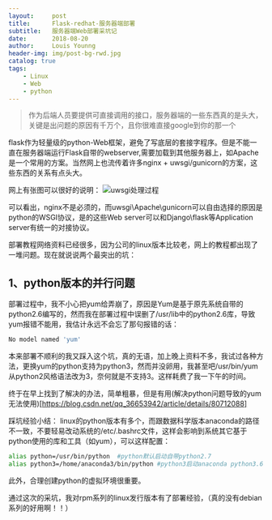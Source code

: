 ```yaml
---
layout:     post
title:      Flask-redhat-服务器端部署
subtitle:   服务器端Web部署采坑记
date:       2018-08-20
author:     Louis Younng
header-img: img/post-bg-rwd.jpg
catalog: true
tags:
    - Linux
    - Web
    - python
---
```

> 作为后端人员要提供可直接调用的接口，服务器端的一些东西真的是头大，关键是出问题的原因有千万个，且你很难直接google到你的那一个

flask作为轻量级的python-Web框架，避免了写底层的套接字程序。但是不能一直在服务器端运行Flask自带的webserver,需要加载到其他服务器上，如Apache是一个常用的方案。当然网上也流传着许多nginx + uwsgi/gunicorn的方案，这些东西的关系有点头大。

网上有张图可以很好的说明：
![uwsgi处理过程](https://ws1.sinaimg.cn/large/6af92b9fgy1fuhd2kjccvj20jf0m9dgb.jpg)

可以看出，nginx不是必须的，而uwsgi\Apache\gunicorn可以自由选择的原因是python的WSGI协议，是的这些Web server可以和Django\flask等Application server有统一的对接协议。

部署教程网络资料已经很多，因为公司的linux版本比较老，网上的教程都出现了一堆问题。现在就说说两个最突出的坑：

## 1、python版本的并行问题

部署过程中，我不小心把yum给弄崩了，原因是Yum是基于原先系统自带的python2.6编写的，然而我在部署过程中误删了/usr/lib中的python2.6库，导致yum报错不能用，我估计永远不会忘了那句报错的话：
```bash
No model named 'yum'
```
本来部署不顺利的我又踩入这个坑，真的无语，加上晚上资料不多，我试过各种方法，更换yum的python支持为python3，然而并没卵用，我甚至吧/usr/bin/yum从python2风格语法改为3，奈何就是不支持3。这样耗费了我一下午的时间。

终于在早上找到了解决的办法，简单粗暴，但是有用(解决python问题导致的yum无法使用)[https://blog.csdn.net/qq_36653942/article/details/80712088]

踩坑经验小结：
linux的python版本有多个，而跟数据科学版本anaconda的路径不一致，不要轻易改动系统的/etc/.bashrc文件，这样会影响到系统其它基于python使用的库和工具（如yum），可以这样配置：
```bash
alias python=/usr/bin/python  #python默认启动自带python2.7
alias python3=/home/anaconda3/bin/python #python3启动anaconda python3.6
```
此外，合理创建python的虚拟环境很重要。

通过这次的采坑，我对rpm系列的linux发行版本有了部署经验，（真的没有debian系列的好用啊！！）
